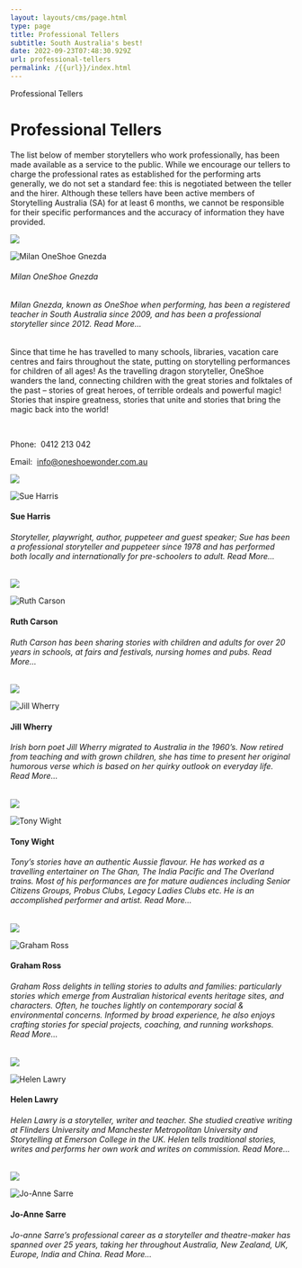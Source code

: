 ```yaml
---
layout: layouts/cms/page.html
type: page
title: Professional Tellers
subtitle: South Australia's best!
date: 2022-09-23T07:48:30.929Z
url: professional-tellers
permalink: /{{url}}/index.html
---
```

Professional Tellers

# Professional Tellers

The list below of member storytellers who work professionally, has been made available as a service to the public. While we encourage our tellers to charge the professional rates as established for the performing arts generally, we do not set a standard fee: this is negotiated between the teller and the hirer. Although these tellers have been active members of Storytelling Australia (SA) for at least 6 months, we cannot be responsible for their specific performances and the accuracy of information they have provided.

![](https://web.archive.org/web/20200308052628im_/http://storytellingsa.org.au/wp-content/uploads/2015/02/Milan-Oneshoe4-225x300.jpg)

[](<>)

![Milan  OneShoe Gnezda](https://web.archive.org/web/20200308052628im_/http://storytellingsa.org.au/wp-content/uploads/2015/02/Milan-Oneshoe4-225x300.jpg)

###### Milan OneShoe Gnezda

###### Milan Gnezda, known as OneShoe when performing, has been a registered teacher in South Australia since 2009, and has been a professional storyteller since 2012. Read More...



Since that time he has travelled to many schools, libraries, vacation care centres and fairs throughout the state, putting on storytelling performances for children of all ages! As the travelling dragon storyteller, OneShoe wanders the land, connecting children with the great stories and folktales of the past – stories of great heroes, of terrible ordeals and powerful magic! Stories that inspire greatness, stories that unite and stories that bring the magic back into the world!

 

Phone:  0412 213 042

Email:  info@oneshoewonder.com.au

![](https://web.archive.org/web/20200308052628im_/http://storytellingsa.org.au/wp-content/uploads/2015/02/Sue-Harris2-174x300.jpg)



[](https://web.archive.org/web/20200308052628/http://www.sueharris.com.au/)

[](<>)

![Sue Harris](https://web.archive.org/web/20200308052628im_/http://storytellingsa.org.au/wp-content/uploads/2015/02/Sue-Harris2-174x300.jpg)

#### Sue Harris

###### Storyteller, playwright, author, puppeteer and guest speaker; Sue has been a professional storyteller and puppeteer since 1978 and has performed both locally and internationally for pre-schoolers to adult. Read More...

![](https://web.archive.org/web/20200308052628im_/http://storytellingsa.org.au/wp-content/uploads/2015/02/2009-10-31_6568-137x300.jpg)

[](<>)

![Ruth Carson](https://web.archive.org/web/20200308052628im_/http://storytellingsa.org.au/wp-content/uploads/2015/02/2009-10-31_6568-137x300.jpg)

#### Ruth Carson

###### Ruth Carson has been sharing stories with children and adults for over 20 years in schools, at fairs and festivals, nursing homes and pubs. Read More...

![](https://web.archive.org/web/20200308052628im_/http://storytellingsa.org.au/wp-content/uploads/2014/09/Jill-Wherry-2-260x300.jpg)

[](https://web.archive.org/web/20200308052628/mailto:wherryj@senet.com.au)

[](<>)

![Jill Wherry](https://web.archive.org/web/20200308052628im_/http://storytellingsa.org.au/wp-content/uploads/2014/09/Jill-Wherry-2-260x300.jpg)

#### Jill Wherry

###### Irish born poet Jill Wherry migrated to Australia in the 1960’s. Now retired from teaching and with grown children, she has time to present her original humorous verse which is based on her quirky outlook on everyday life. Read More...

![](https://web.archive.org/web/20200308052628im_/http://storytellingsa.org.au/wp-content/uploads/2014/12/tony-228x300.jpg)



[](<>)

![Tony Wight](https://web.archive.org/web/20200308052628im_/http://storytellingsa.org.au/wp-content/uploads/2014/12/tony-228x300.jpg)

#### Tony Wight

###### Tony’s stories have an authentic Aussie flavour. He has worked as a travelling entertainer on The Ghan, The India Pacific and The Overland trains. Most of his performances are for mature audiences including Senior Citizens Groups, Probus Clubs, Legacy Ladies Clubs etc. He is an accomplished performer and artist. Read More...

![](https://web.archive.org/web/20200308052628im_/http://storytellingsa.org.au/wp-content/uploads/2014/12/grahamcropped-239x300.jpg)



[](<>)

![Graham Ross](https://web.archive.org/web/20200308052628im_/http://storytellingsa.org.au/wp-content/uploads/2014/12/grahamcropped-239x300.jpg)

#### Graham Ross

###### Graham Ross delights in telling stories to adults and families: particularly stories which emerge from Australian historical events heritage sites, and characters. Often, he touches lightly on contemporary social & environmental concerns. Informed by broad experience, he also enjoys crafting stories for special projects, coaching, and running workshops. Read More...

![](https://web.archive.org/web/20200308052628im_/http://storytellingsa.org.au/wp-content/uploads/2014/09/Helen-Lawry-284x300.jpg)

[](https://web.archive.org/web/20200308052628/mailto:helensarahlawry@gmail.com)[](https://web.archive.org/web/20200308052628/http://www.helenlawrystorytelling.com/)

[](<>)

![Helen Lawry](https://web.archive.org/web/20200308052628im_/http://storytellingsa.org.au/wp-content/uploads/2014/09/Helen-Lawry-284x300.jpg)

#### Helen Lawry

###### Helen Lawry is a storyteller, writer and teacher. She studied creative writing at Flinders University and Manchester Metropolitan University and Storytelling at Emerson College in the UK. Helen tells traditional stories, writes and performs her own work and writes on commission. Read More...

![](https://web.archive.org/web/20200308052628im_/http://storytellingsa.org.au/wp-content/uploads/2014/09/Jo-anne-Sarre-Feb-2011-e1411094494505-200x300.jpg)



[](https://web.archive.org/web/20200308052628/mailto:quill@inkpot.com.au)[](https://web.archive.org/web/20200308052628/http://www.inkpot.com.au/)

[](<>)

![Jo-Anne Sarre](https://web.archive.org/web/20200308052628im_/http://storytellingsa.org.au/wp-content/uploads/2014/09/Jo-anne-Sarre-Feb-2011-e1411094494505-200x300.jpg)

#### Jo-Anne Sarre

###### Jo-anne Sarre’s professional career as a storyteller and theatre-maker has spanned over 25 years, taking her throughout Australia, New Zealand, UK, Europe, India and China. Read More...